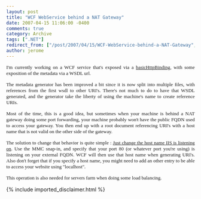 ```yaml
---
layout: post
title: "WCF WebService behind a NAT Gateway"
date: 2007-04-15 11:06:00 -0400
comments: true
category: Archive
tags: [".NET"]
redirect_from: ["/post/2007/04/15/WCF-WebService-behind-a-NAT-Gateway", "/post/2007/04/15/wcf-webservice-behind-a-nat-gateway"]
author: jerome
---
```

<!-- more -->
<p align="justify">
<font face="Verdana" size="2">I&#39;m currently working on a WCF service that&#39;s exposed via a <a href="http://msdn2.microsoft.com/en-us/library/ms731361.aspx">basicHttpBinding</a>, with some exposition of the metadata via a WSDL url.</font>
</p>
<p align="justify">
<font face="Verdana" size="2">The metadata generator has been improved a bit since it is now split into multiple files, with references from the first wsdl to other URI&#39;s. There&#39;s not much to do to have that WSDL generated, and the generator take the liberty of using the machine&#39;s name to create reference URIs.</font>
</p>
<p align="justify">
<font face="Verdana" size="2">Most of the time, this is a good idea, but sometimes when your machine is behind a NAT gateway doing some port forwarding, your machine probably won&#39;t have the public FQDN used to access your gateway. You then end up with a root document referencing URI&#39;s with a host name that is not valid on the other side of the gateway.</font>
</p>
<p align="justify">
<font face="Verdana" size="2">The solution to change that behavior is quite simple : <a href="http://support.microsoft.com/kb/324287/">Just change the host name IIS is listening on</a>. Use the MMC snap-in, and specify that your port 80 (or whatever port you&#39;re using) is listening on your external FQDN. WCF will then use that host name when generating URI&#39;s. Also don&#39;t forget that if you specify a host name, you might need to add an other entry to be able to access your website using &quot;localhost&quot;.</font>
</p>
<p align="justify">
<font face="Verdana" size="2">This operation is also needed for servers farm when doing some load balancing.</font>
</p>

{% include imported_disclaimer.html %}
